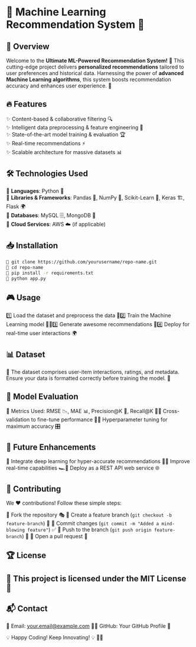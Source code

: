 # 🚀 Machine Learning Recommendation System 🤖

## 🌟 Overview
Welcome to the **Ultimate ML-Powered Recommendation System!** 🎯 This cutting-edge project delivers **personalized recommendations** tailored to user preferences and historical data. Harnessing the power of **advanced Machine Learning algorithms**, this system boosts recommendation accuracy and enhances user experience. 🎉

## 🔥 Features
✨ Content-based & collaborative filtering 🔍  
✨ Intelligent data preprocessing & feature engineering 🧠  
✨ State-of-the-art model training & evaluation 🏆  
✨ Real-time recommendations ⚡  
✨ Scalable architecture for massive datasets 📊  

## 🛠️ Technologies Used
🚀 **Languages**: Python 🐍  
🚀 **Libraries & Frameworks**: Pandas 🐼, NumPy 🔢, Scikit-Learn 🤖, Keras 🏗️, Flask 🌍  
🚀 **Databases**: MySQL 🗄️, MongoDB 🍃  
🚀 **Cloud Services**: AWS ☁️ (if applicable)  

## 📥 Installation
```bash
🚀 git clone https://github.com/yourusername/repo-name.git
🚀 cd repo-name
🚀 pip install -r requirements.txt
🚀 python app.py
```

## 🎮 Usage

1️⃣ Load the dataset and preprocess the data 🧹2️⃣ Train the Machine Learning model 🏋️‍♂️3️⃣ Generate awesome recommendations 🎯4️⃣ Deploy for real-time user interactions 🌍

## 📊 Dataset

🔹 The dataset comprises user-item interactions, ratings, and metadata. Ensure your data is formatted correctly before training the model. 💾

## 🎯 Model Evaluation

📌 Metrics Used: RMSE 📉, MAE 📊, Precision@K 🎯, Recall@K 🎯📌 Cross-validation to fine-tune performance 🔄📌 Hyperparameter tuning for maximum accuracy 🎛️

## 🚀 Future Enhancements

🔮 Integrate deep learning for hyper-accurate recommendations 🤖🔮 Improve real-time capabilities 🏎️🔮 Deploy as a REST API web service 🌐

## 🤝 Contributing

We ❤️ contributions! Follow these simple steps:

🚀 Fork the repository 🎭
🚀 Create a feature branch (`git checkout -b feature-branch`) 🌱
🚀 Commit changes (`git commit -m "Added a mind-blowing feature"`) ✅
🚀 Push to the branch (`git push origin feature-branch`) 🚀
🚀 Open a pull request 🎉

## 🏆 License

## 🔖 This project is licensed under the MIT License 📜

## 📬 Contact

📧 Email: your.email@example.com 💌🐙 GitHub: Your GitHub Profile 🚀

💡 Happy Coding! Keep Innovating! 💡 🚀✨
